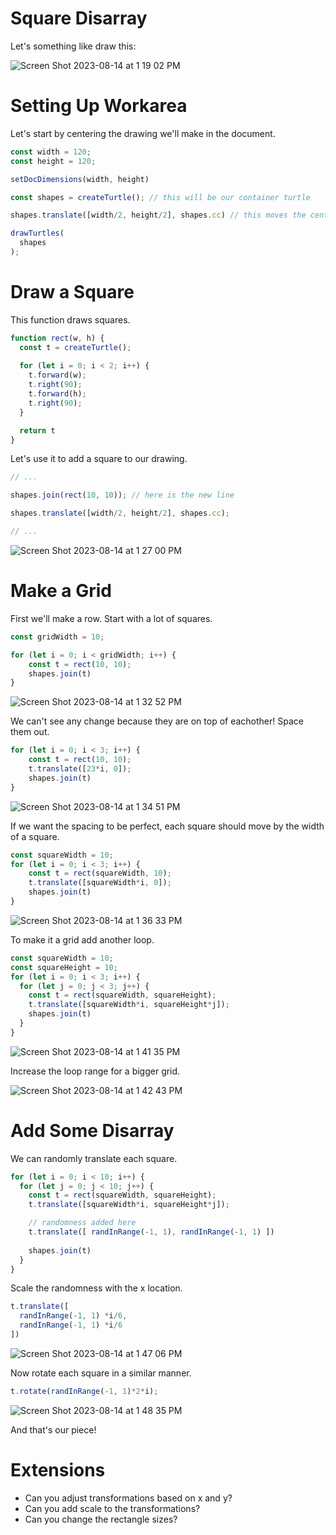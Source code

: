 # Square Disarray

Let's something like draw this:

![Screen Shot 2023-08-14 at 1 19 02 PM](https://github.com/hackclub/haxidraw/assets/27078897/bcaf04e7-a00e-4f98-aaed-01eeebf2c79c)


# Setting Up Workarea

Let's start by centering the drawing we'll make in the document.

```js
const width = 120;
const height = 120;

setDocDimensions(width, height)

const shapes = createTurtle(); // this will be our container turtle

shapes.translate([width/2, height/2], shapes.cc) // this moves the center of our turtle to the center of our doc

drawTurtles(
  shapes
);
```

# Draw a Square

This function draws squares.

```js
function rect(w, h) {
  const t = createTurtle();
  
  for (let i = 0; i < 2; i++) {
    t.forward(w);
    t.right(90);
    t.forward(h);
    t.right(90);
  }

  return t
}
```

Let's use it to add a square to our drawing.

```js
// ...

shapes.join(rect(10, 10)); // here is the new line

shapes.translate([width/2, height/2], shapes.cc);

// ...
```

![Screen Shot 2023-08-14 at 1 27 00 PM](https://github.com/hackclub/haxidraw/assets/27078897/6a9b273c-391e-4ee7-9036-114524589d09)

# Make a Grid

First we'll make a row. Start with a lot of squares.

```js
const gridWidth = 10;

for (let i = 0; i < gridWidth; i++) {
    const t = rect(10, 10);
    shapes.join(t)
}
```

![Screen Shot 2023-08-14 at 1 32 52 PM](https://github.com/hackclub/haxidraw/assets/27078897/df700565-f80b-434b-ae92-1b6a4ecbc36b)

We can't see any change because they are on top of eachother! Space them out.

```js
for (let i = 0; i < 3; i++) {
    const t = rect(10, 10);
    t.translate([23*i, 0]);
    shapes.join(t)
}
```

![Screen Shot 2023-08-14 at 1 34 51 PM](https://github.com/hackclub/haxidraw/assets/27078897/367f376f-a903-44ec-8e31-db7e8090782b)

If we want the spacing to be perfect, each square should move by the width of a square.

```js
const squareWidth = 10;
for (let i = 0; i < 3; i++) {
    const t = rect(squareWidth, 10);
    t.translate([squareWidth*i, 0]);
    shapes.join(t)
}
```

![Screen Shot 2023-08-14 at 1 36 33 PM](https://github.com/hackclub/haxidraw/assets/27078897/4e9e02da-20e3-4b83-ba27-5e384163148f)

To make it a grid add another loop.

```js
const squareWidth = 10;
const squareHeight = 10;
for (let i = 0; i < 3; i++) {
  for (let j = 0; j < 3; j++) {
    const t = rect(squareWidth, squareHeight);
    t.translate([squareWidth*i, squareHeight*j]);
    shapes.join(t)
  }
}
```

![Screen Shot 2023-08-14 at 1 41 35 PM](https://github.com/hackclub/haxidraw/assets/27078897/9b0fea0d-2b04-492b-9c3e-018bde669099)

Increase the loop range for a bigger grid.

![Screen Shot 2023-08-14 at 1 42 43 PM](https://github.com/hackclub/haxidraw/assets/27078897/5408832c-2125-47af-9e84-0dd88c2fab67)

# Add Some Disarray

We can randomly translate each square.

```js
for (let i = 0; i < 10; i++) {
  for (let j = 0; j < 10; j++) {
    const t = rect(squareWidth, squareHeight);
    t.translate([squareWidth*i, squareHeight*j]);

    // randomness added here
    t.translate([ randInRange(-1, 1), randInRange(-1, 1) ])
    
    shapes.join(t)
  }
}
```

Scale the randomness with the x location.

```js
t.translate([ 
  randInRange(-1, 1) *i/6, 
  randInRange(-1, 1) *i/6 
])
```

![Screen Shot 2023-08-14 at 1 47 06 PM](https://github.com/hackclub/haxidraw/assets/27078897/fb392a9b-4ec8-4eec-9f1f-035d67c4ea50)

Now rotate each square in a similar manner.

```js
t.rotate(randInRange(-1, 1)*2*i);
```

![Screen Shot 2023-08-14 at 1 48 35 PM](https://github.com/hackclub/haxidraw/assets/27078897/1a0902f1-084d-4651-a188-c1dbe6995289)

And that's our piece!

# Extensions

- Can you adjust transformations based on x and y?
- Can you add scale to the transformations?
- Can you change the rectangle sizes?




